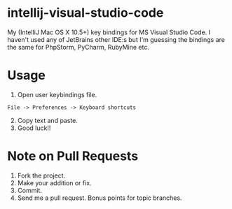 # intellij-visual-studio-code
My (IntelliJ Mac OS X 10.5+) key bindings for MS Visual Studio Code. I haven't used any of JetBrains other IDE:s but I'm guessing the bindings are the same for PhpStorm, PyCharm, RubyMine etc.

# Usage
1. Open user keybindings file.
```
File -> Preferences -> Keyboard shortcuts
```
2. Copy text and paste.
3. Good luck!!

# Note on Pull Requests
1. Fork the project.
2. Make your addition or fix.
3. Commit.
4. Send me a pull request. Bonus points for topic branches.

